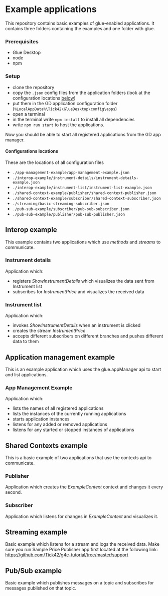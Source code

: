 # Example applications
This repository contains basic examples of glue-enabled applications. It contains three folders containing the examples and one folder with glue.

### Prerequisites
- Glue Desktop
- node
- npm

### Setup
- clone the repository
- copy the `.json` config files from the application folders (look at the configuration locations [below](#configurations-locations))
- put them in the GD application configuration folder (`%LocalAppData%\Tick42\GlueDesktop\config\apps`) 
- open a terminal
- in the terminal write `npm install` to install all dependencies 
- write `npm run start` to host the applications.
        
 Now you should be able to start all registered applications from the GD app manager.

#### Configurations locations
These are the locations of all configuration files
-  `./app-management-example/app-management-example.json`
-  `./interop-example/instrument-details/instrument-details-example.json`
-  `./interop-example/instrument-list/instrument-list-example.json`
-  `./shared-context-example/publisher/shared-context-publisher.json`
-  `./shared-context-example/subscriber/shared-context-subscriber.json`
-  `./streaming/basic-streaming-subscriber.json`
-  `./pub-sub-example/subscriber/pub-sub-subscriber.json`
-  `./pub-sub-example/publisher/pub-sub-publisher.json`
  
## Interop example

This example contains two applications which use *methods* and *streams* to communicate.

### Instrument details

Application which:

- registers *ShowInstrumentDetails* which visualizes the data sent from Instrument list
- subscribes for *InstrumentPrice* and visualizes the received data

### Instrument list

Application which:

- invokes *ShowInstrumentDetails* when an instrument is clicked
- creates the stream *InstrumentPrice*
- accepts different subscribers on different branches and pushes different data to them

## Application management example

This is an example application which uses the glue.appManager api to start and list applications.

### App Management Example

Application which:

- lists the names of all registered applications
- lists the instances of the currently running applications
- starts application instances
- listens for any added or removed applications
- listens for any started or stopped instances of applications

## Shared Contexts example
This is a basic example of two applications that use the contexts api to communicate.
### Publisher
Application which creates the *ExampleContext* context and changes it every second.
### Subscriber
Application which listens for changes in *ExampleContext* and visualizes it.

## Streaming example

Basic example which listens for a stream and logs the received data.
Make sure you run Sample Price Publisher app first located at the following link: https://github.com/Tick42/g4e-tutorial/tree/master/support

## Pub/Sub example

Basic example which publishes messages on a topic and subscribes for messages published on that topic.